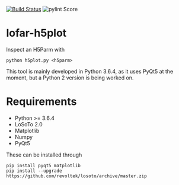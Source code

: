[![Build Status](https://travis-ci.org/tikk3r/lofar-h5plot.svg?branch=master)](https://travis-ci.org/tikk3r/lofar-h5plot)
![pylint Score](https://mperlet.github.io/pybadge/badges/8.85.svg)

# lofar-h5plot
Inspect an H5Parm with

    python h5plot.py <h5parm>

This tool is mainly developed in Python 3.6.4, as it uses PyQt5 at the moment, but a Python 2 version is being worked on.
# Requirements
* Python >= 3.6.4
* LoSoTo 2.0
* Matplotlib
* Numpy
* PyQt5

These can be installed through

    pip install pyqt5 matplotlib
    pip install --upgrade https://github.com/revoltek/losoto/archive/master.zip
